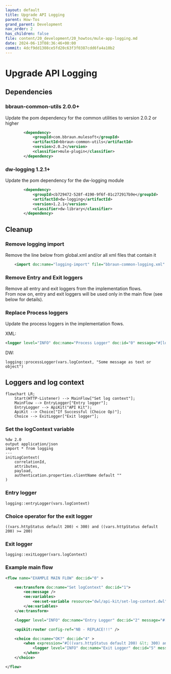 ```yaml
---
layout: default
title: Upgrade API Logging
parent: How-Tos
grand_parent: Development
nav_order: 2
has_children: false
file: content/20_development/20_howtos/mule-app-logging.md
date: 2024-06-13T08:36:46+00:00
commit: 4dcf9dd1308ce5fd20c63f3f0387cdd6fa4a10b2
---
```

# Upgrade API Logging

## Dependencies

### bbraun-common-utils 2.0.0+

Update the pom dependency for the common utilities to version 2.0.2 or higher  

```xml
		<dependency>
			<groupId>com.bbraun.mulesoft</groupId>
			<artifactId>bbraun-common-utils</artifactId>
			<version>2.0.2</version>
			<classifier>mule-plugin</classifier>
		</dependency>
```

### dw-logging 1.2.1+

Update the pom dependency for the dw-logging module 

```xml
		<dependency>
			<groupId>cb729472-528f-4190-9f6f-01c272917b9e</groupId>
			<artifactId>dw-logging</artifactId>
			<version>1.2.1</version>
			<classifier>dw-library</classifier>
		</dependency>
```

## Cleanup

### Remove logging import

Remove the line below from global.xml and/or all xml files that contain it

```xml
    <import doc:name="logging-import" file="bbraun-common-logging.xml" doc:id="fb5ce1da-8c9d-4338-befd-e9a6b01d8081" />
```

### Remove Entry and Exit loggers

Remove all entry and exit loggers from the implementation flows.  
From now on, entry and exit loggers will be used only in the main flow (see below for details).

### Replace Process loggers 

Update the process loggers in the implementation flows.


XML:

```xml
<logger level="INFO" doc:name="Process Logger" doc:id="0" message="#[logging::processLogger(vars.logContext, "Some message as text or object")]" />
```

DW: 

```
logging::processLogger(vars.logContext, "Some message as text or object")
```


## Loggers and log context 


```mermaid
flowchart LR;
    Start(HTTP-Listener) --> MainFlow["Set log context"];
    MainFlow --> EntryLogger["Entry logger"];
	EntryLogger --> ApiKit("API Kit");
	ApiKit --> Choice["If Successful (Choice Op)"];
	Choice --> ExitLogger["Exit logger"];
```

### Set the logContext variable

```
%dw 2.0
output application/json
import * from logging
---
initLogContext(
	correlationId,
	attributes,
	payload,
	authentication.properties.clientName default ""
)
```

### Entry logger

```
logging::entryLogger(vars.logContext)
```

### Choice operator for the exit logger

```
((vars.httpStatus default 200) < 300) and ((vars.httpStatus default 200) >= 200)
```

### Exit logger

```
logging::exitLogger(vars.logContext)
```

### Example main flow

```xml
<flow name="EXAMPLE MAIN FLOW" doc:id="0" >

    <ee:transform doc:name="Set logContext" doc:id="1">
        <ee:message />
        <ee:variables>
            <ee:set-variable resource="dwl/api-kit/set-log-context.dwl" variableName="logContext" />
        </ee:variables>
    </ee:transform>

    <logger level="INFO" doc:name="Entry Logger" doc:id="2" message="#[logging::entryLogger(vars.logContext)]" />

    <apikit:router config-ref="NB - REPLACE!!!" />

    <choice doc:name="OK?" doc:id="4" >
        <when expression="#[((vars.httpStatus default 200) &lt; 300) and ((vars.httpStatus default 200) &gt;= 200)]" >
            <logger level="INFO" doc:name="Exit Logger" doc:id="5" message="#[logging::exitLogger(vars.logContext)]" />
        </when>
    </choice>

</flow>
```
